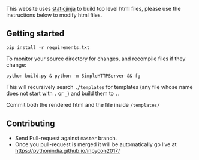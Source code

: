 This website uses [staticjinja](https://staticjinja.readthedocs.org/) to build top level html files, please use the instructions below to modify html files.

## Getting started

```
pip install -r requirements.txt
```

To monitor your source directory for changes, and recompile files if they change:

```
python build.py & python -m SimpleHTTPServer && fg
```

This will recursively search `./templates` for templates (any file whose name does not start with `.` or `_`) and build them to `.`.

Commit both the rendered html and the file inside `/templates/`


## Contributing

- Send Pull-request against `master` branch.
- Once you pull-request is merged it will be automatically go live at https://pythonindia.github.io/inpycon2017/
